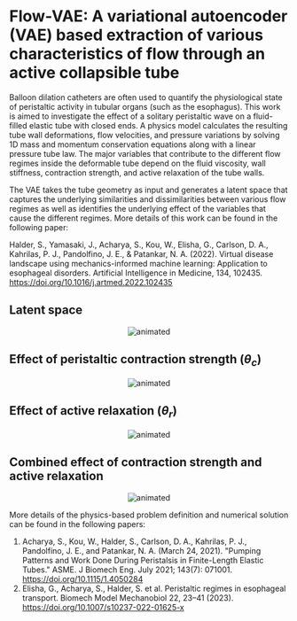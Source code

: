 # Flow-VAE: A variational autoencoder (VAE) based extraction of various characteristics of flow through an active collapsible tube
Balloon dilation catheters are often used to quantify the physiological state of peristaltic activity in tubular organs (such as the esophagus). This work is aimed to investigate the effect of a solitary peristaltic wave on a fluid-filled elastic tube with closed ends. A physics model calculates the resulting tube wall deformations, flow velocities, and pressure variations by solving 1D mass and momentum conservation equations along with a linear pressure tube law. The major variables that contribute to the different flow regimes inside the deformable tube depend on the fluid viscosity, wall stiffness, contraction strength, and active relaxation of the tube walls. 

The VAE takes the tube geometry as input and generates a latent space that captures the underlying similarities and dissimilarities between various flow regimes as well as identifies the underlying effect of the variables that cause the different regimes. More details of this work can be found in the following paper:

Halder, S., Yamasaki, J., Acharya, S., Kou, W., Elisha, G., Carlson, D. A., Kahrilas, P. J., Pandolfino, J. E., & Patankar, N. A. (2022). Virtual disease landscape using mechanics-informed machine learning: Application to esophageal disorders. Artificial Intelligence in Medicine, 134, 102435. https://doi.org/10.1016/j.artmed.2022.102435

## Latent space
<p align="center">
<img src=https://github.com/haldersourav/flow-vae/assets/42878787/ccac6ec1-c1cd-4c5b-856b-93c409551fbd alt="animated" />
</p>

## Effect of peristaltic contraction strength ($\theta_c$)
<p align="center">
<img src=https://github.com/haldersourav/flow-vae/assets/42878787/e0d073ed-3cf1-4c5d-8f16-dad9dfb776f3 alt="animated" />
</p>

## Effect of active relaxation ($\theta_r$)
<p align="center">
<img src=https://github.com/haldersourav/flow-vae/assets/42878787/a335d7e2-72ff-446e-9721-e1337c014430 alt="animated" />
</p>

## Combined effect of contraction strength and active relaxation
<p align="center">
<img src=https://github.com/haldersourav/flow-vae/assets/42878787/d2c301b7-150e-44b5-a122-3e689ed16b4b alt="animated" />
</p>

More details of the physics-based problem definition and numerical solution can be found in the following papers:
1) Acharya, S., Kou, W., Halder, S., Carlson, D. A., Kahrilas, P. J., Pandolfino, J. E., and Patankar, N. A. (March 24, 2021). "Pumping Patterns and Work Done During Peristalsis in Finite-Length Elastic Tubes." ASME. J Biomech Eng. July 2021; 143(7): 071001. https://doi.org/10.1115/1.4050284
2) Elisha, G., Acharya, S., Halder, S. et al. Peristaltic regimes in esophageal transport. Biomech Model Mechanobiol 22, 23–41 (2023). https://doi.org/10.1007/s10237-022-01625-x




